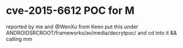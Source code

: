 # cve-2015-6612 POC for M
reported by me and @WenXu from Keen
put this under ANDROIDSRCROOT/frameworks/av/media/decrytpoc/ and cd into it && calling mm
